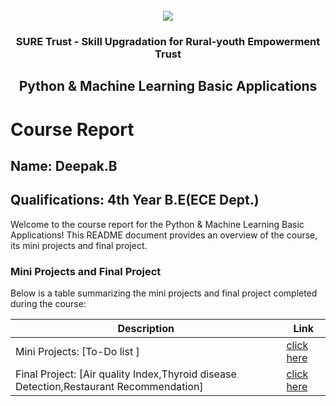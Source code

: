 <!-- PROJECT LOGO -->
<br />

<div align="center">
   <img src='https://user-images.githubusercontent.com/73131499/166115643-d3187f47-d38f-41b2-ae42-5ecbbc60de14.png' />


<h3 align="center">SURE Trust - Skill Upgradation for Rural-youth Empowerment Trust</h3>
  <h2> Python & Machine Learning Basic Applications </h2>
</div>

# Course Report

## Name: Deepak.B

## Qualifications: 4th Year B.E(ECE Dept.)

Welcome to the course report for the Python & Machine Learning Basic Applications! This README document provides an overview of the course, its mini projects and final project.

### Mini Projects and Final Project

Below is a table summarizing the mini projects and final project completed during the course:

| Description                               | Link                                    |
|-------------------------------------------|-----------------------------------------|
| Mini Projects: [To-Do list ]     | [click here](https://github.com/NanuDeepak/G26_Python/tree/main/Mini%20Projects/Deepak%20B)|
| Final Project: [Air quality Index,Thyroid disease Detection,Restaurant Recommendation]|[click here](https://github.com/NanuDeepak/G26_Python/tree/main/Final%20Capstone%20Project/Deepak%20B)|

